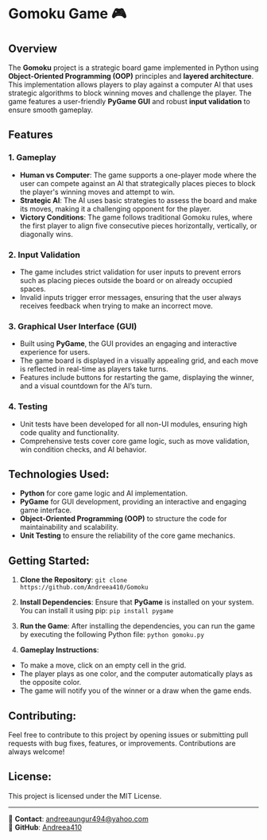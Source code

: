 # Gomoku Game 🎮

## Overview
The **Gomoku** project is a strategic board game implemented in Python using **Object-Oriented Programming (OOP)** principles and **layered architecture**. This implementation allows players to play against a computer AI that uses strategic algorithms to block winning moves and challenge the player. The game features a user-friendly **PyGame GUI** and robust **input validation** to ensure smooth gameplay.

## Features

### 1. **Gameplay**
   - **Human vs Computer**: The game supports a one-player mode where the user can compete against an AI that strategically places pieces to block the player's winning moves and attempt to win.
   - **Strategic AI**: The AI uses basic strategies to assess the board and make its moves, making it a challenging opponent for the player.
   - **Victory Conditions**: The game follows traditional Gomoku rules, where the first player to align five consecutive pieces horizontally, vertically, or diagonally wins.

### 2. **Input Validation**
   - The game includes strict validation for user inputs to prevent errors such as placing pieces outside the board or on already occupied spaces.
   - Invalid inputs trigger error messages, ensuring that the user always receives feedback when trying to make an incorrect move.

### 3. **Graphical User Interface (GUI)**
   - Built using **PyGame**, the GUI provides an engaging and interactive experience for users.
   - The game board is displayed in a visually appealing grid, and each move is reflected in real-time as players take turns.
   - Features include buttons for restarting the game, displaying the winner, and a visual countdown for the AI’s turn.

### 4. **Testing**
   - Unit tests have been developed for all non-UI modules, ensuring high code quality and functionality.
   - Comprehensive tests cover core game logic, such as move validation, win condition checks, and AI behavior.

## Technologies Used:
- **Python** for core game logic and AI implementation.
- **PyGame** for GUI development, providing an interactive and engaging game interface.
- **Object-Oriented Programming (OOP)** to structure the code for maintainability and scalability.
- **Unit Testing** to ensure the reliability of the core game mechanics.

## Getting Started:

1. **Clone the Repository**:
`git clone https://github.com/Andreea410/Gomoku`
2. **Install Dependencies**:
Ensure that **PyGame** is installed on your system. You can install it using pip:
`pip install pygame`
3. **Run the Game**:
After installing the dependencies, you can run the game by executing the following Python file:
`python gomoku.py`

4. **Gameplay Instructions**:
- To make a move, click on an empty cell in the grid.
- The player plays as one color, and the computer automatically plays as the opposite color.
- The game will notify you of the winner or a draw when the game ends.

## Contributing:
Feel free to contribute to this project by opening issues or submitting pull requests with bug fixes, features, or improvements. Contributions are always welcome!

## License:
This project is licensed under the MIT License.

---

📧 **Contact**: andreeaungur494@yahoo.com  
🔗 **GitHub**: [Andreea410](https://github.com/Andreea410)

